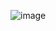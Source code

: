 ![image](https://user-images.githubusercontent.com/6346145/101275278-68dc4e80-3772-11eb-9302-448a0c0cc3ae.png)
